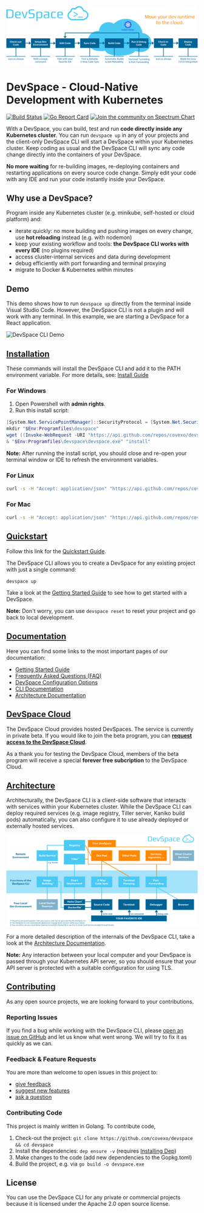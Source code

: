 ![DevSpace Workflow](docs/website/static/img/header-readme.svg)

# DevSpace - Cloud-Native Development with Kubernetes
[![Build Status](https://travis-ci.org/covexo/devspace.svg?branch=master)](https://travis-ci.org/covexo/devspace)
[![Go Report Card](https://goreportcard.com/badge/github.com/covexo/devspace)](https://goreportcard.com/report/github.com/covexo/devspace)
[![Join the community on Spectrum Chart](https://withspectrum.github.io/badge/badge.svg)](https://spectrum.chat/devspace)

With a DevSpace, you can build, test and run **code directly inside any Kubernetes cluster**. You can run `devspace up` in any of your projects and the client-only DevSpace CLI will start a DevSpace within your Kubernetes cluster. Keep coding as usual and the DevSpace CLI will sync any code change directly into the containers of your DevSpace. 

**No more waiting** for re-building images, re-deploying containers and restarting applications on every source code change. Simply edit your code with any IDE and run your code instantly inside your DevSpace.

## Why use a DevSpace?
Program inside any Kubernetes cluster (e.g. minikube, self-hosted or cloud platform) and:
- iterate quickly: no more building and pushing images on every change, use **hot reloading** instead (e.g. with nodemon)
- keep your existing workflow and tools: **the DevSpace CLI works with every IDE** (no plugins required)
- access cluster-internal services and data during development
- debug efficiently with port forwarding and terminal proxying
- migrate to Docker & Kubernetes within minutes

## Demo
This demo shows how to run `devspace up` directly from the terminal inside Visual Studio Code. However, the DevSpace CLI is not a plugin and will work with any terminal. In this example, we are starting a DevSpace for a React application.

![DevSpace CLI Demo](docs/website/static/img/devspace-cli-demo-readme.gif)

## [Installation](https://devspace.covexo.com/docs/getting-started/installation.html)
These commands will install the DevSpace CLI and add it to the PATH environment variable. For more details, see: [Install Guide](https://devspace.covexo.com/docs/getting-started/installation.html)

### For Windows
1. Open Powershell with **admin rights**.
2. Run this install script:
```powershell
[System.Net.ServicePointManager]::SecurityProtocol = [System.Net.SecurityProtocolType]'Tls,Tls11,Tls12'
mkdir "$Env:Programfiles\devspace"
wget ((Invoke-WebRequest -URI "https://api.github.com/repos/covexo/devspace/releases/latest").Content -replace ".*`"(https://github.com[^`"]*devspace-windows-amd64.exe)`".*","`$1") -o $Env:Programfiles\devspace\devspace.exe
& "$Env:Programfiles\devspace\devspace.exe" "install"
```

**Note:** After running the install script, you should close and re-open your terminal window or IDE to refresh the environment variables.

### For Linux
```bash
curl -s -H "Accept: application/json" "https://api.github.com/repos/covexo/devspace/releases/latest" | sed -nE 's!.*"(https://github.com[^"]*devspace-linux-amd64)".*!\1!p' | xargs -n 1 curl -L -o devspace && chmod +x devspace && sudo mv devspace /usr/local/bin
```

### For Mac
```bash
curl -s -H "Accept: application/json" "https://api.github.com/repos/covexo/devspace/releases/latest" | sed -nE 's!.*"(https://github.com[^"]*devspace-darwin-amd64)".*!\1!p' | xargs -n 1 curl -L -o devspace && chmod +x devspace && sudo mv devspace /usr/local/bin
```

## [Quickstart](https://devspace-cloud.com/getting-started/)
Follow this link for the [Quickstart Guide](https://devspace-cloud.com/getting-started/).

The DevSpace CLI allows you to create a DevSpace for any existing project with just a single command:
```
devspace up
```
Take a look at the [Getting Started Guide](https://devspace-cloud.com/getting-started/) to see how to get started with a DevSpace.

**Note:** Don't worry, you can use `devspace reset` to reset your project and go back to local development.

## [Documentation](https://devspace.covexo.com/docs/getting-started/quickstart.html)
Here you can find some links to the most important pages of our documentation:
- [Getting Started Guide](https://devspace-cloud.com/getting-started/)
- [Frequently Asked Questions (FAQ)](https://devspace.covexo.com/docs/getting-started/faq.html)
- [DevSpace Configuration Options](https://devspace.covexo.com/docs/configuration/config.yaml.html)
- [CLI Documentation](https://devspace.covexo.com/docs/cli/init.html)
- [Architecture Documentation](https://devspace.covexo.com/docs/advanced/architecture.html)

## [DevSpace Cloud](https://devspace-cloud.com/)
The DevSpace Cloud provides hosted DevSpaces. The service is currently in private beta. If you would like to join the beta program, you can **[request access to the DevSpace Cloud](https://devspace-cloud.com/)**. 

As a thank you for testing the DevSpace Cloud, members of the beta program will receive a special **forever free subcription** to the DevSpace Cloud.

## [Architecture](https://devspace.covexo.com/docs/advanced/architecture.html)
Architecturally, the DevSpace CLI is a client-side software that interacts with services within your Kubernetes cluster. While the DevSpace CLI can deploy required services (e.g. image registry, Tiller server, Kaniko build pods) automatically, you can also configure it to use already deployed or externally hosted services.

![DevSpace CLI Architecture](docs/website/static/img/devspace-architecture.svg)

For a more detailed description of the internals of the DevSpace CLI, take a look at the [Architecture Documentation](https://devspace.covexo.com/docs/advanced/architecture.html).

**Note:** Any interaction between your local computer and your DevSpace is passed through your Kubernetes API server, so you should ensure that your API server is protected with a suitable configuration for using TLS.

## [Contributing](CONTRIBUTING.md)
As any open source projects, we are looking forward to your contributions.

### Reporting Issues
If you find a bug while working with the DevSpace CLI, please [open an issue on GitHub](https://github.com/covexo/devspace/issues/new?labels=kind%2Fbug&title=Bug:) and let us know what went wrong. We will try to fix it as quickly as we can.

### Feedback & Feature Requests
You are more than welcome to open issues in this project to:
- [give feedback](https://github.com/covexo/devspace/issues/new?labels=kind%2Ffeedback&title=Feedback:)
- [suggest new features](https://github.com/covexo/devspace/issues/new?labels=kind%2Ffeature&title=Feature%20Request:)
- [ask a question](https://github.com/covexo/devspace/issues/new?labels=kind%2Fquestion&title=Question:)

### Contributing Code
This project is mainly written in Golang. To contribute code,
1. Check-out the project: `git clone https://github.com/covexo/devspace && cd devspace`
2. Install the dependencies: `dep ensure -v` (requires [Installing Dep](https://golang.github.io/dep/docs/installation.html))
3. Make changes to the code (add new dependencies to the Gopkg.toml)
4. Build the project, e.g. via `go build -o devspace.exe`

## License
You can use the DevSpace CLI for any private or commercial projects because it is licensed under the Apache 2.0 open source license.
